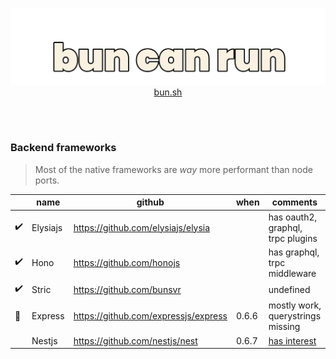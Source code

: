 <a href="https://bun.sh">
<p align="center">
  <img src="https://raw.githubusercontent.com/emastho/bun-can-run/main/bun.svg" alt="Bun logo" /><br/>
  bun.sh
</p>
</a>
<br />

<br />

### Backend frameworks

> Most of the native frameworks are *way* more performant than node ports.

||name|github|when|comments|
|--|--|--|--|--|
|✔️|Elysiajs|https://github.com/elysiajs/elysia||has oauth2, graphql, trpc plugins|
|✔️|Hono|https://github.com/honojs||has graphql, trpc middleware|
|✔️|Stric|https://github.com/bunsvr||undefined|
|🔧|Express|https://github.com/expressjs/express|0.6.6|mostly work, querystrings missing|
||Nestjs|https://github.com/nestjs/nest|0.6.7|[has interest](https://github.com/oven-sh/bun/issues/1641)|